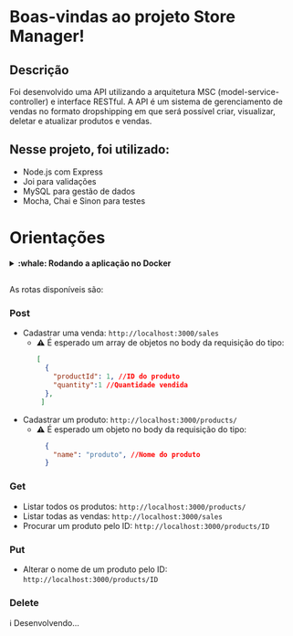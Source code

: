 # Boas-vindas ao projeto Store Manager!


## Descrição
Foi desenvolvido uma API utilizando a arquitetura MSC (model-service-controller) e interface RESTful. A API é um sistema de gerenciamento de vendas no formato dropshipping em que será possível criar, visualizar, deletar e atualizar produtos e vendas.


## Nesse projeto, foi utilizado:

  * Node.js com Express
  * Joi para validações
  * MySQL para gestão de dados
  * Mocha, Chai e Sinon para testes

# Orientações

<details>
  <summary><strong>:whale: Rodando a aplicação no Docker</strong></summary> 
 
 
  ---
 
 
  **:warning: Antes de começar, seu docker-compose precisa estar na versão 1.29 ou superior. [Veja aqui]     (https://www.digitalocean.com/community/tutorials/how-to-install-and-use-docker-compose-on-ubuntu-20-04-pt) ou [na documentação]     (https://docs.docker.com/compose/install/) como instalá-lo. No primeiro artigo, você pode substituir onde está com `1.26.0` por `1.29.2`.**
 
 > :information_source: Clone o projeto com o comando `git clone ***`.
 
 > :information_source: Entre na pasta `cd projeto-store-manager`.
 
 > :information_source: Rode os serviços node e db com o comando `docker-compose up -d`.
   - Lembre-se de parar o `mysql` se estiver usando localmente na porta padrão (`3306`), ou adapte, caso queria fazer uso da aplicação em containers;
   - Esses serviços irão inicializar um container chamado `store_manager` e outro chamado `store_manager_db`;
   - A partir daqui você pode rodar o container `store_manager` via CLI ou abri-lo no VS Code.
 
 >  :information_source: Use o comando `docker exec -it store_manager bash`.
  - Ele te dará acesso ao terminal interativo do container criado pelo compose.
 
 > :information_source: Instale as dependências com `npm install`
 
  - **:warning: Atenção:** **TODOS** os comandos disponíveis no `package.json` (npm start, npm test, npm run dev, ...) devem ser executados **DENTRO** do container, ou seja, no terminal que aparece após a execução do comando `docker exec` citado acima.
 
 - **:warning: Atenção:** Se você se deparar com o erro abaixo, quer dizer que sua aplicação já esta utilizando a `porta 3000`, seja com outro processo do Node.js (que você pode parar com o comando `killall node`) ou algum container! Neste caso você pode parar o container com o comando `docker stop containerName`.
 
 <img width="769" alt="erroDePorta" src="https://user-images.githubusercontent.com/98190059/224819449-597a1b30-8501-4edc-a498-52f9507fbd61.png">
 
 - ✨ **Dica:** Antes de iniciar qualquer coisa, observe se os containers estão em execução em sua máquina.
 
  >  :information_source: Use o comando `npm run migration`.
  - Ele criará o banco de dados com as tabelas.
 
  >  :information_source: Use o comando `npm run seed`.
  - Para popular o banco de dados.
 
  >  :information_source: Use o comando `npm start`.
  - Ele inicializará a aplicação, deve aparecer a mensagem "Escutando na porta 3000" como na imagem abaixo.
 
 ![Screenshot from 2023-03-13 17-23-03](https://user-images.githubusercontent.com/98190059/224823854-bed3670b-b9ce-420b-9300-664c6cc9a120.png)
 
</details>

##

As rotas disponíveis são:
### Post
* Cadastrar uma venda: `http://localhost:3000/sales`
  - **:warning:** É esperado um array de objetos no body da requisição do tipo:
      ```JSON
      [
        {
          "productId": 1, //ID do produto
          "quantity":1 //Quantidade vendida
        },
       ]
       ```
* Cadastrar um produto: `http://localhost:3000/products/`
   - **:warning:** É esperado um objeto no body da requisição do tipo:
     ```JSON
       {
         "name": "produto", //Nome do produto
       }
      ```

### Get
* Listar todos os produtos: `http://localhost:3000/products/`
* Listar todas as vendas: `http://localhost:3000/sales`
* Procurar um produto pelo ID: `http://localhost:3000/products/ID`

### Put
* Alterar o nome de um produto pelo ID: `http://localhost:3000/products/ID`

### Delete
 :information_source: Desenvolvendo...


